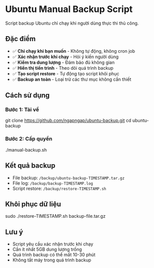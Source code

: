 # Ubuntu Manual Backup Script

Script backup Ubuntu chỉ chạy khi người dùng thực thi thủ công.

## Đặc điểm
- ✅ **Chỉ chạy khi bạn muốn** - Không tự động, không cron job
- ✅ **Xác nhận trước khi chạy** - Hỏi ý kiến người dùng
- ✅ **Kiểm tra dung lượng** - Đảm bảo đủ không gian
- ✅ **Hiển thị tiến trình** - Theo dõi quá trình backup
- ✅ **Tạo script restore** - Tự động tạo script khôi phục
- ✅ **Backup an toàn** - Loại trừ các thư mục không cần thiết

## Cách sử dụng

### Bước 1: Tải về
git clone https://github.com/ngapngap/ubuntu-backup.git
cd ubuntu-backup

### Bước 2: Cấp quyền
./manual-backup.sh

## Kết quả backup
- File backup: `/backup/ubuntu-backup-TIMESTAMP.tar.gz`
- File log: `/backup/backup-TIMESTAMP.log`
- Script restore: `/backup/restore-TIMESTAMP.sh`

## Khôi phục dữ liệu
sudo ./restore-TIMESTAMP.sh backup-file.tar.gz

## Lưu ý
- Script yêu cầu xác nhận trước khi chạy
- Cần ít nhất 5GB dung lượng trống
- Quá trình backup có thể mất 10-30 phút
- Không tắt máy trong quá trình backup
